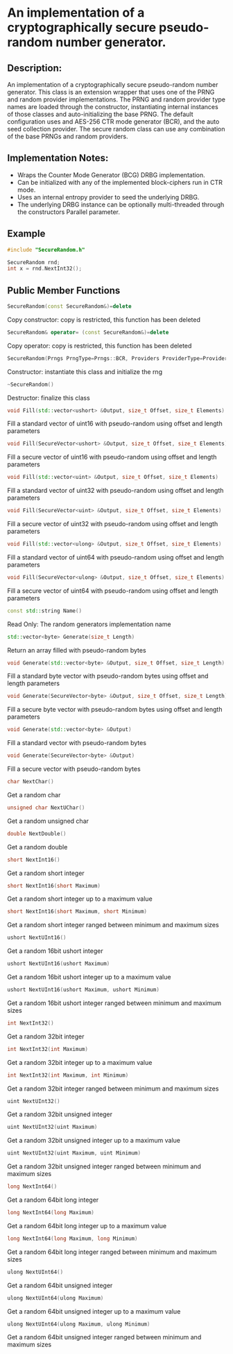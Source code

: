 # An implementation of a cryptographically secure pseudo-random number generator.

## Description:
An implementation of a cryptographically secure pseudo-random number generator. 
This class is an extension wrapper that uses one of the PRNG and random provider implementations. 
The PRNG and random provider type names are loaded through the constructor, instantiating internal instances of those classes and auto-initializing the base PRNG. 
The default configuration uses and AES-256 CTR mode generator (BCR), and the auto seed collection provider. 
The secure random class can use any combination of the base PRNGs and random providers.

## Implementation Notes: 
* Wraps the Counter Mode Generator (BCG) DRBG implementation. 
* Can be initialized with any of the implemented block-ciphers run in CTR mode. 
* Uses an internal entropy provider to seed the underlying DRBG. 
* The underlying DRBG instance can be optionally multi-threaded through the constructors Parallel parameter.

## Example
```cpp
#include "SecureRandom.h"

SecureRandom rnd; 
int x = rnd.NextInt32(); 
```
       
## Public Member Functions
```cpp
SecureRandom(const SecureRandom&)=delete
```
Copy constructor: copy is restricted, this function has been deleted
 
```cpp
SecureRandom& operator= (const SecureRandom&)=delete
```
Copy operator: copy is restricted, this function has been deleted
 
```cpp
SecureRandom(Prngs PrngType=Prngs::BCR, Providers ProviderType=Providers::ACP)
```
Constructor: instantiate this class and initialize the rng
 
```cpp
~SecureRandom()
```
Destructor: finalize this class

```cpp
void Fill(std::vector<ushort> &Output, size_t Offset, size_t Elements)
```
Fill a standard vector of uint16 with pseudo-random using offset and length parameters

```cpp
void Fill(SecureVector<ushort> &Output, size_t Offset, size_t Elements)
```
Fill a secure vector of uint16 with pseudo-random using offset and length parameters

```cpp
void Fill(std::vector<uint> &Output, size_t Offset, size_t Elements)
```
Fill a standard vector of uint32 with pseudo-random using offset and length parameters

```cpp
void Fill(SecureVector<uint> &Output, size_t Offset, size_t Elements)
```
Fill a secure vector of uint32 with pseudo-random using offset and length parameters

```cpp
void Fill(std::vector<ulong> &Output, size_t Offset, size_t Elements)
```
Fill a standard vector of uint64 with pseudo-random using offset and length parameters

```cpp
void Fill(SecureVector<ulong> &Output, size_t Offset, size_t Elements)
```
Fill a secure vector of uint64 with pseudo-random using offset and length parameters

```cpp
const std::string Name()
```
Read Only: The random generators implementation name

```cpp
std::vector<byte> Generate(size_t Length)
```
Return an array filled with pseudo-random bytes

```cpp
void Generate(std::vector<byte> &Output, size_t Offset, size_t Length)
```
Fill a standard byte vector with pseudo-random bytes using offset and length parameters

```cpp
void Generate(SecureVector<byte> &Output, size_t Offset, size_t Length)
```
Fill a secure byte vector with pseudo-random bytes using offset and length parameters

```cpp
void Generate(std::vector<byte> &Output)
```
Fill a standard vector with pseudo-random bytes

```cpp
void Generate(SecureVector<byte> &Output)
```
Fill a secure vector with pseudo-random bytes

```cpp
char NextChar()
```
Get a random char

```cpp
unsigned char NextUChar()
```
Get a random unsigned char

```cpp
double NextDouble()
```
Get a random double

```cpp
short NextInt16()
```
Get a random short integer

```cpp
short NextInt16(short Maximum)
```
Get a random short integer up to a maximum value

```cpp
short NextInt16(short Maximum, short Minimum)
```
Get a random short integer ranged between minimum and maximum sizes

```cpp
ushort NextUInt16()
```
Get a random 16bit ushort integer

```cpp
ushort NextUInt16(ushort Maximum)
```
Get a random 16bit ushort integer up to a maximum value

```cpp
ushort NextUInt16(ushort Maximum, ushort Minimum)
```
Get a random 16bit ushort integer ranged between minimum and maximum sizes

```cpp
int NextInt32()
```
Get a random 32bit integer

```cpp
int NextInt32(int Maximum)
```
Get a random 32bit integer up to a maximum value

```cpp
int NextInt32(int Maximum, int Minimum)
```
Get a random 32bit integer ranged between minimum and maximum sizes

```cpp
uint NextUInt32()
```
Get a random 32bit unsigned integer

```cpp
uint NextUInt32(uint Maximum)
```
Get a random 32bit unsigned integer up to a maximum value

```cpp
uint NextUInt32(uint Maximum, uint Minimum)
```
Get a random 32bit unsigned integer ranged between minimum and maximum sizes

```cpp
long NextInt64()
```
Get a random 64bit long integer

```cpp
long NextInt64(long Maximum)
```
Get a random 64bit long integer up to a maximum value

```cpp
long NextInt64(long Maximum, long Minimum)
```
Get a random 64bit long integer ranged between minimum and maximum sizes

```cpp
ulong NextUInt64()
```
Get a random 64bit unsigned integer

```cpp
ulong NextUInt64(ulong Maximum)
```
Get a random 64bit unsigned integer up to a maximum value

```cpp
ulong NextUInt64(ulong Maximum, ulong Minimum)
```
Get a random 64bit unsigned integer ranged between minimum and maximum sizes
